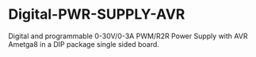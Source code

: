 # Digital-PWR-SUPPLY-AVR
Digital and programmable 0-30V/0-3A PWM/R2R Power Supply with AVR Ametga8 in a DIP package single sided board. 
